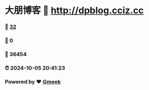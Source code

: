 # 大朋博客 :link: http://dpblog.cciz.cc 
### :page_facing_up: [32](http://dpblog.cciz.cc/tag.html) 
### :speech_balloon: 0 
### :hibiscus: 36454 
### :alarm_clock: 2024-10-05 20:41:23 
### Powered by :heart: [Gmeek](https://github.com/Meekdai/Gmeek)
